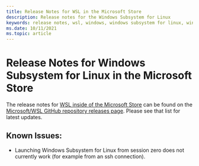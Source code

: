 ```yaml
---
title: Release Notes for WSL in the Microsoft Store
description: Release notes for the Windows Subsystem for Linux
keywords: release notes, wsl, windows, windows subsystem for linux, windowssubsystem, ubuntu, kernel
ms.date: 10/11/2021
ms.topic: article
---
```


# Release Notes for Windows Subsystem for Linux in the Microsoft Store

The release notes for [WSL inside of the Microsoft Store](https://aka.ms/wslstorepage) can be found on the [Microsoft/WSL GitHub repository releases page](https://github.com/microsoft/WSL/releases). Please see that list for latest updates.

## Known Issues:
* Launching Windows Subsystem for Linux from session zero does not currently work (for example from an ssh connection).
